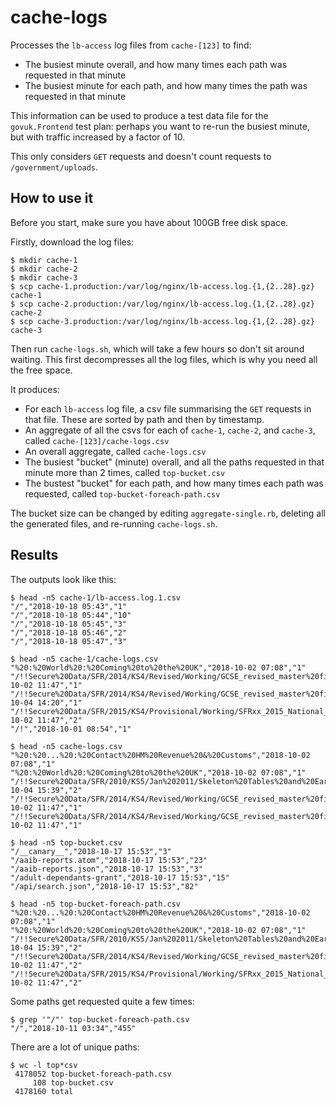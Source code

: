cache-logs
==========

Processes the `lb-access` log files from `cache-[123]` to find:

* The busiest minute overall, and how many times each path was requested in that minute
* The busiest minute for each path, and how many times the path was requested in that minute

This information can be used to produce a test data file for the `govuk.Frontend` test plan: perhaps you want to re-run the busiest minute, but with traffic increased by a factor of 10.

This only considers `GET` requests and doesn't count requests to `/government/uploads`.


How to use it
-------------

Before you start, make sure you have about 100GB free disk space.

Firstly, download the log files:

```
$ mkdir cache-1
$ mkdir cache-2
$ mkdir cache-3
$ scp cache-1.production:/var/log/nginx/lb-access.log.{1,{2..28}.gz} cache-1
$ scp cache-2.production:/var/log/nginx/lb-access.log.{1,{2..28}.gz} cache-2
$ scp cache-3.production:/var/log/nginx/lb-access.log.{1,{2..28}.gz} cache-3
```

Then run `cache-logs.sh`, which will take a few hours so don't sit around waiting.  This first decompresses all the log files, which is why you need all the free space.

It produces:

* For each `lb-access` log file, a csv file summarising the `GET` requests in that file.  These are sorted by path and then by timestamp.
* An aggregate of all the csvs for each of `cache-1`, `cache-2`, and `cache-3`, called `cache-[123]/cache-logs.csv`
* An overall aggregate, called `cache-logs.csv`
* The busiest "bucket" (minute) overall, and all the paths requested in that minute more than 2 times, called `top-bucket.csv`
* The bustest "bucket" for each path, and how many times each path was requested, called `top-bucket-foreach-path.csv`

The bucket size can be changed by editing `aggregate-single.rb`, deleting all the generated files, and re-running `cache-logs.sh`.


Results
-------

The outputs look like this:

```
$ head -n5 cache-1/lb-access.log.1.csv
"/","2018-10-18 05:43","1"
"/","2018-10-18 05:44","10"
"/","2018-10-18 05:45","3"
"/","2018-10-18 05:46","2"
"/","2018-10-18 05:47","3"

$ head -n5 cache-1/cache-logs.csv
"%20:%20World%20:%20Coming%20to%20the%20UK","2018-10-02 07:08","1"
"/!!Secure%20Data/SFR/2014/KS4/Revised/Working/GCSE_revised_master%20file_National_Tables_Working_v.14.xlsx","2018-10-02 11:47","1"
"/!!Secure%20Data/SFR/2014/KS4/Revised/Working/GCSE_revised_master%20file_National_Tables_Working_v.14.xlsx","2018-10-04 14:20","1"
"/!!Secure%20Data/SFR/2015/KS4/Provisional/Working/SFRxx_2015_National_Tables.xlsx","2018-10-02 11:47","2"
"/!","2018-10-01 08:54","1"

$ head -n5 cache-logs.csv
"%20:%20...%20:%20Contact%20HM%20Revenue%20&%20Customs","2018-10-02 07:08","1"
"%20:%20World%20:%20Coming%20to%20the%20UK","2018-10-02 07:08","1"
"/!!Secure%20Data/SFR/2010/KS5/Jan%202011/Skeleton%20Tables%20and%20Early%20Access%20list/Skeleton_Tables_14_15.xls","2018-10-04 15:39","2"
"/!!Secure%20Data/SFR/2014/KS4/Revised/Working/GCSE_revised_master%20file_National_Tables_Working_v.14.xlsx","2018-10-02 11:47","1"
"/!!Secure%20Data/SFR/2014/KS4/Revised/Working/GCSE_revised_master%20file_National_Tables_Working_v.14.xlsx","2018-10-02 11:47","1"

$ head -n5 top-bucket.csv
"/__canary__","2018-10-17 15:53","3"
"/aaib-reports.atom","2018-10-17 15:53","23"
"/aaib-reports.json","2018-10-17 15:53","3"
"/adult-dependants-grant","2018-10-17 15:53","15"
"/api/search.json","2018-10-17 15:53","82"

$ head -n5 top-bucket-foreach-path.csv
"%20:%20...%20:%20Contact%20HM%20Revenue%20&%20Customs","2018-10-02 07:08","1"
"%20:%20World%20:%20Coming%20to%20the%20UK","2018-10-02 07:08","1"
"/!!Secure%20Data/SFR/2010/KS5/Jan%202011/Skeleton%20Tables%20and%20Early%20Access%20list/Skeleton_Tables_14_15.xls","2018-10-04 15:39","2"
"/!!Secure%20Data/SFR/2014/KS4/Revised/Working/GCSE_revised_master%20file_National_Tables_Working_v.14.xlsx","2018-10-02 11:47","2"
"/!!Secure%20Data/SFR/2015/KS4/Provisional/Working/SFRxx_2015_National_Tables.xlsx","2018-10-02 11:47","2"
```

Some paths get requested quite a few times:

```
$ grep '"/"' top-bucket-foreach-path.csv
"/","2018-10-11 03:34","455"
```

There are a lot of unique paths:

```
$ wc -l top*csv
 4178052 top-bucket-foreach-path.csv
     108 top-bucket.csv
 4178160 total
```

